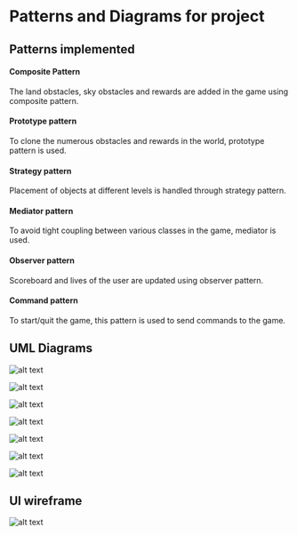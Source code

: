 # Patterns and Diagrams for project

## Patterns implemented

#### Composite Pattern
The land obstacles, sky obstacles and rewards are added in the game using composite pattern.

#### Prototype pattern
To clone the numerous obstacles and rewards in the world, prototype pattern is used.

#### Strategy pattern
Placement of objects at different levels is handled through strategy pattern.

#### Mediator pattern
To avoid tight coupling between various classes in the game, mediator is used.

#### Observer pattern
Scoreboard and lives of the user are updated using observer pattern.

#### Command pattern
To start/quit the game, this pattern is used to send commands to the game.

## UML Diagrams
![alt text](https://github.com/nguyensjsu/sp19-202-algorithmic-traders/blob/master/docs/Activity%20Diagram.png)

![alt text](https://github.com/nguyensjsu/sp19-202-algorithmic-traders/blob/master/docs/UseCase%20Diagram.png)

![alt text](https://github.com/nguyensjsu/sp19-202-algorithmic-traders/blob/master/docs/Class%20Diagram%20-%20composite.png)

![alt text](https://github.com/nguyensjsu/sp19-202-algorithmic-traders/blob/master/docs/Class%20Diagram%20T%20Rex%20COmmand%20Pattern.png)

![alt text](https://github.com/nguyensjsu/sp19-202-algorithmic-traders/blob/master/docs/Class%20Diagram%20-%20Mediator%20Pattern.png)

![alt text](https://github.com/nguyensjsu/sp19-202-algorithmic-traders/blob/master/docs/ClassDiagram-ObserverPattern_Scoreboard_Lifebar.png)

![alt text](https://github.com/nguyensjsu/sp19-202-algorithmic-traders/blob/master/docs/Strategy_Class_Diagram.png)

## UI wireframe

![alt text](https://github.com/nguyensjsu/sp19-202-algorithmic-traders/blob/master/mockui/TRex_Home.jpeg)


